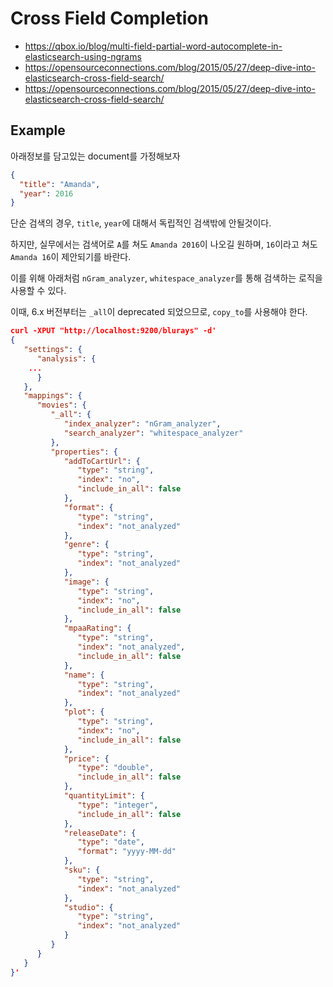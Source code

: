 # Cross Field Completion

- https://qbox.io/blog/multi-field-partial-word-autocomplete-in-elasticsearch-using-ngrams
- https://opensourceconnections.com/blog/2015/05/27/deep-dive-into-elasticsearch-cross-field-search/
- https://opensourceconnections.com/blog/2015/05/27/deep-dive-into-elasticsearch-cross-field-search/

## Example

아래정보를 담고있는 document를 가정해보자

```json
{
  "title": "Amanda",
  "year": 2016
}
```

단순 검색의 경우, `title`, `year`에 대해서 독립적인 검색밖에 안될것이다.

하지만, 실무에서는
검색어로 `A`를 쳐도 `Amanda 2016`이 나오길 원하며, `16`이라고 쳐도 `Amanda 16`이 제안되기를 바란다.

이를 위해 아래처럼 `nGram_analyzer`, `whitespace_analyzer`를 통해 검색하는 로직을 사용할 수 있다.

이때, 6.x 버전부터는 `_all`이 deprecated 되었으므로, `copy_to`를 사용해야 한다.

```json
curl -XPUT "http://localhost:9200/blurays" -d'
{
   "settings": {
      "analysis": {
    ...
      }
   },
   "mappings": {
      "movies": {
         "_all": {
            "index_analyzer": "nGram_analyzer",
            "search_analyzer": "whitespace_analyzer"
         },
         "properties": {
            "addToCartUrl": {
               "type": "string",
               "index": "no",
               "include_in_all": false
            },
            "format": {
               "type": "string",
               "index": "not_analyzed"
            },
            "genre": {
               "type": "string",
               "index": "not_analyzed"
            },
            "image": {
               "type": "string",
               "index": "no",
               "include_in_all": false
            },
            "mpaaRating": {
               "type": "string",
               "index": "not_analyzed",
               "include_in_all": false
            },
            "name": {
               "type": "string",
               "index": "not_analyzed"
            },
            "plot": {
               "type": "string",
               "index": "no",
               "include_in_all": false
            },
            "price": {
               "type": "double",
               "include_in_all": false
            },
            "quantityLimit": {
               "type": "integer",
               "include_in_all": false
            },
            "releaseDate": {
               "type": "date",
               "format": "yyyy-MM-dd"
            },
            "sku": {
               "type": "string",
               "index": "not_analyzed"
            },
            "studio": {
               "type": "string",
               "index": "not_analyzed"
            }
         }
      }
   }
}'
```
